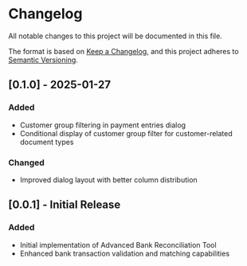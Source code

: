 # Changelog

All notable changes to this project will be documented in this file.

The format is based on [Keep a Changelog](https://keepachangelog.com/en/1.0.0/),
and this project adheres to [Semantic Versioning](https://semver.org/spec/v2.0.0.html).

## [0.1.0] - 2025-01-27

### Added
- Customer group filtering in payment entries dialog
- Conditional display of customer group filter for customer-related document types

### Changed
- Improved dialog layout with better column distribution

## [0.0.1] - Initial Release

### Added
- Initial implementation of Advanced Bank Reconciliation Tool
- Enhanced bank transaction validation and matching capabilities